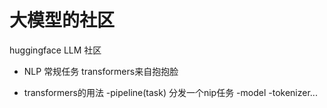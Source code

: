 # 大模型的社区
huggingface LLM 社区
- NLP 常规任务
    transformers来自抱抱脸

- transformers的用法
    -pipeline(task)
        分发一个nip任务
    -model
    -tokenizer...